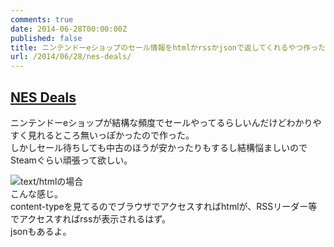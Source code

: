 ```yaml
---
comments: true
date: 2014-06-28T00:00:00Z
published: false
title: ニンテンドーeショップのセール情報をhtmlかrssかjsonで返してくれるやつ作った
url: /2014/06/28/nes-deals/
---
```


## [NES Deals](http://nes-deals.herokuapp.com/)
ニンテンドーeショップが結構な頻度でセールやってるらしいんだけどわかりやすく見れるところ無いっぽかったので作った。  
しかしセール待ちしても中古のほうが安かったりもするし結構悩ましいのでSteamぐらい頑張って欲しい。


![text/htmlの場合](http://i.gyazo.com/01c3e763ba2fbe7b14695471529ea3ec.png)  
こんな感じ。  
content-typeを見てるのでブラウザでアクセスすればhtmlが、RSSリーダー等でアクセスすればrssが表示されるはず。  
jsonもあるよ。

